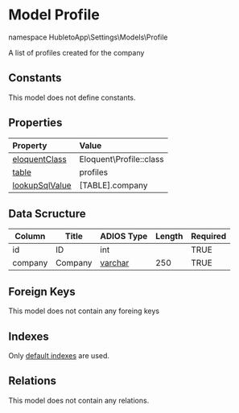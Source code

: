 # Model Profile

namespace HubletoApp\Settings\Models\Profile

A list of profiles created for the company

## Constants

This model does not define constants.

## Properties

| Property                                                                                 | Value                   |
| :--------------------------------------------------------------------------------------- | :---------------------- |
| [eloquentClass](https://docs.wai.blue/adios-framework/models/properties#eloquentClass)   | Eloquent\Profile::class |
| [table](https://docs.wai.blue/adios-framework/models/properties#table)                   | profiles                |
| [lookupSqlValue](https://docs.wai.blue/adios-framework/models/properties#lookupSqlValue) | [TABLE].company         |

## Data Scructure

| Column  | Title   | ADIOS Type                                                                 | Length | Required |
| ------- | ------- | -------------------------------------------------------------------------- | ------ | -------- |
| id      | ID      | int                                                                        |        | TRUE     |
| company | Company | [varchar](https://docs.wai.blue/adios-framework/models/attributes#varchar) | 250    | TRUE     |

## Foreign Keys

This model does not contain any foreing keys

## Indexes

Only [default indexes](https://docs.wai.blue/adios-framework/default-indexes) are used.

## Relations

This model does not contain any relations.
